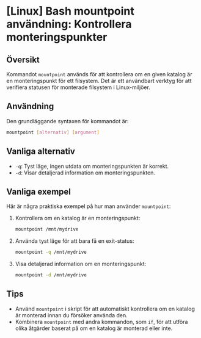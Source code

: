 # [Linux] Bash mountpoint användning: Kontrollera monteringspunkter

## Översikt
Kommandot `mountpoint` används för att kontrollera om en given katalog är en monteringspunkt för ett filsystem. Det är ett användbart verktyg för att verifiera statusen för monterade filsystem i Linux-miljöer.

## Användning
Den grundläggande syntaxen för kommandot är:

```bash
mountpoint [alternativ] [argument]
```

## Vanliga alternativ
- `-q`: Tyst läge, ingen utdata om monteringspunkten är korrekt.
- `-d`: Visar detaljerad information om monteringspunkten.

## Vanliga exempel
Här är några praktiska exempel på hur man använder `mountpoint`:

1. Kontrollera om en katalog är en monteringspunkt:
   ```bash
   mountpoint /mnt/mydrive
   ```

2. Använda tyst läge för att bara få en exit-status:
   ```bash
   mountpoint -q /mnt/mydrive
   ```

3. Visa detaljerad information om en monteringspunkt:
   ```bash
   mountpoint -d /mnt/mydrive
   ```

## Tips
- Använd `mountpoint` i skript för att automatiskt kontrollera om en katalog är monterad innan du försöker använda den.
- Kombinera `mountpoint` med andra kommandon, som `if`, för att utföra olika åtgärder baserat på om en katalog är monterad eller inte.
